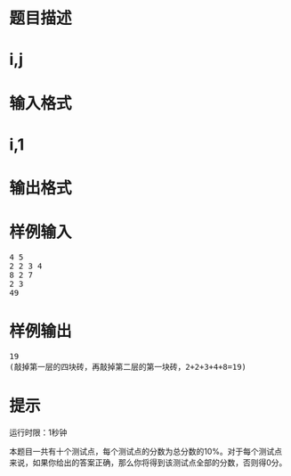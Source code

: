 

# 题目描述



# i,j



# 输入格式



# i,1



# 输出格式



# 样例输入


<pre>4 5
2 2 3 4
8 2 7
2 3
49
</pre>

# 样例输出


<pre>19
(敲掉第一层的四块砖，再敲掉第二层的第一块砖，2+2+3+4+8=19)</pre>

# 提示


<p>
运行时限：1秒钟
</p>
<p>
本题目一共有十个测试点，每个测试点的分数为总分数的10%。对于每个测试点来说，如果你给出的答案正确，那么你将得到该测试点全部的分数，否则得0分。
</p>
